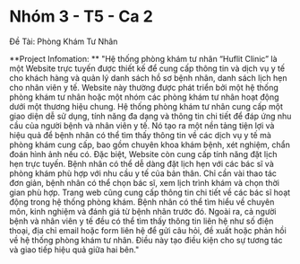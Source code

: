 # Nhóm 3 - T5 - Ca 2
Đề Tài: Phòng Khám Tư Nhân

**Project Infomation: **
  "Hệ thống phòng khám tư nhân “Huflit Clinic” là một Website trực tuyến được thiết kế để cung cấp thông tin và dịch vụ y tế cho khách hàng và quản lý danh sách hồ sơ bệnh nhân, danh sách lịch hẹn cho nhân viên y tế.
Website này thường được phát triển bởi một hệ thống phòng khám tư nhân hoặc một nhóm các phòng khám tư nhân hoạt động dưới một thương hiệu chung.
  Hệ thống phòng khám tư nhân cung cấp một giao diện dễ sử dụng, tính năng đa dạng và thông tin chi tiết để đáp ứng nhu cầu của người bệnh và nhân viên y tế. Nó tạo ra một nền tảng tiện lợi và hiệu quả để bệnh nhân có thể tìm thấy thông tin về các dịch vụ y tế mà phòng khám cung cấp, bao gồm chuyên khoa khám bệnh, xét nghiệm, chẩn đoán hình ảnh nếu có. 
  Đặc biệt, Website còn cung cấp tính năng đặt lịch hẹn trực tuyến. Bệnh nhân có thể dễ dàng đặt lịch hẹn với các bác sĩ và phòng khám phù hợp với nhu cầu y tế của bản thân. Chỉ cần vài thao tác đơn giản, bệnh nhân có thể chọn bác sĩ, xem lịch trình khám và chọn thời gian phù hợp.
  Trang web cũng cung cấp thông tin chi tiết về các bác sĩ hoạt động trong hệ thống phòng khám. Bệnh nhân có thể tìm hiểu về chuyên môn, kinh nghiệm và đánh giá từ bệnh nhân trước đó.
Ngoài ra, cả người bệnh và nhân viên y tế đều có thể tìm thấy thông tin liên hệ như số điện thoại, địa chỉ email hoặc form liên hệ để gửi câu hỏi, đề xuất hoặc phản hồi về hệ thống phòng khám tư nhân. Điều này tạo điều kiện cho sự tương tác và giao tiếp hiệu quả giữa hai bên."			
